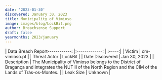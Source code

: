 ```yaml
---
date: '2023-01-30'
discovered: January 30, 2023
title: Municipality of Vimioso
image: images/blog/LockBit.png
author: Breachsense Support
draft: false
yearmonths: 2023/january
---
```


| Data Breach Report------------:     |:-------------:    | :-----:|
| Victim      | cm-vimioso.pt      | 
| Threat Actor      | LockBit      | 
| Date Discovered      | Jan 30, 2023      | 
| Description      | The Municipality of Vimioso belongs to the District of Bragança and integrates the NUT II of the North Region and the CIM of the Lands of Trás-os-Montes.      | 
| Leak Size      | Unknown      | 

